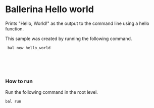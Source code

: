 

# Ballerina Hello world
Prints "Hello, World!" as the output to the command line using a hello function.

This sample was created by running the following command. 

```
 bal new hello_world

``` 

</br>
</br>
</br>

### How to run 
Run the following command in the root level. 

```
bal run

``` 